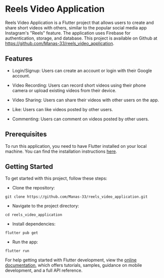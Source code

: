 # Reels Video Application

Reels Video Application is a Flutter project that allows users to create and share short videos with others, similar to the popular social media app Instagram's "Reels" feature. The application uses Firebase for authentication, storage, and database. This project is available on Github at https://github.com/Manas-33/reels_video_application.

## Features

- Login/Signup: Users can create an account or login with their Google account.

- Video Recording: Users can record short videos using their phone camera or upload existing videos from their device.

- Video Sharing: Users can share their videos with other users on the app.
- Like: Users can like videos posted by other users.
- Commenting: Users can comment on videos posted by other users.



## Prerequisites
To run this application, you need to have Flutter installed on your local machine. You can find the installation instructions [here](https://docs.flutter.dev/get-started/install?gclid=EAIaIQobChMIid-1keL5_QIVygorCh26FgLjEAAYASAAEgJTUfD_BwE&gclsrc=aw.ds).
## Getting Started

To get started with this project, follow these steps:

- Clone the repository:
```
git clone https://github.com/Manas-33/reels_video_application.git
```
- Navigate to the project directory:
```
cd reels_video_application
```
- Install dependencies:
```
flutter pub get
```
- Run the app:
```
flutter run
```
For help getting started with Flutter development, view the
[online documentation](https://docs.flutter.dev/), which offers tutorials,
samples, guidance on mobile development, and a full API reference.
